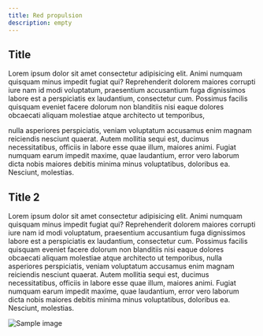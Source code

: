 ```yaml
---
title: Red propulsion
description: empty
---
```


## Title

Lorem ipsum dolor sit amet consectetur adipisicing elit. Animi numquam quisquam minus impedit fugiat qui? Reprehenderit dolorem maiores corrupti iure nam id modi voluptatum, praesentium accusantium fuga dignissimos labore est a perspiciatis ex laudantium, consectetur cum. Possimus facilis quisquam eveniet facere dolorum non blanditiis nisi eaque dolores obcaecati aliquam molestiae atque architecto ut temporibus,

nulla asperiores perspiciatis, veniam voluptatum accusamus enim magnam reiciendis nesciunt quaerat. Autem mollitia sequi est, ducimus necessitatibus, officiis in labore esse quae illum, maiores animi. Fugiat numquam earum impedit maxime, quae laudantium, error vero laborum dicta nobis maiores debitis minima minus voluptatibus, doloribus ea. Nesciunt, molestias.

## Title 2

Lorem ipsum dolor sit amet consectetur adipisicing elit. Animi numquam quisquam minus impedit fugiat qui? Reprehenderit dolorem maiores corrupti iure nam id modi voluptatum, praesentium accusantium fuga dignissimos labore est a perspiciatis ex laudantium, consectetur cum. Possimus facilis quisquam eveniet facere dolorum non blanditiis nisi eaque dolores obcaecati aliquam molestiae atque architecto ut temporibus, nulla asperiores perspiciatis, veniam voluptatum accusamus enim magnam reiciendis nesciunt quaerat. Autem mollitia sequi est, ducimus necessitatibus, officiis in labore esse quae illum, maiores animi. Fugiat numquam earum impedit maxime, quae laudantium, error vero laborum dicta nobis maiores debitis minima minus voluptatibus, doloribus ea. Nesciunt, molestias.

![Sample image](https://picsum.photos/200/300)


